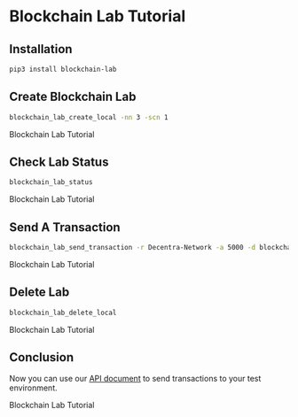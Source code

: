 # Blockchain Lab Tutorial

## Installation

```bash
pip3 install blockchain-lab
```

## Create Blockchain Lab

```bash
blockchain_lab_create_local -nn 3 -scn 1
```

<walkthrough-footnote>Blockchain Lab Tutorial</walkthrough-footnote>

## Check Lab Status

```bash
blockchain_lab_status
```

<walkthrough-footnote>Blockchain Lab Tutorial</walkthrough-footnote>

## Send A Transaction

```bash
blockchain_lab_send_transaction -r Decentra-Network -a 5000 -d blockchain-lab
```

<walkthrough-footnote>Blockchain Lab Tutorial</walkthrough-footnote>

## Delete Lab

```bash
blockchain_lab_delete_local
```

<walkthrough-footnote>Blockchain Lab Tutorial</walkthrough-footnote>

## Conclusion

Now you can use our [API document](https://docs.decentranetwork.org/systems/api.html) to send transactions to your test environment.

<walkthrough-conclusion-trophy></walkthrough-conclusion-trophy>

<walkthrough-footnote>Blockchain Lab Tutorial</walkthrough-footnote>
